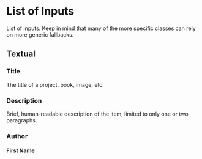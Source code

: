 # List of Inputs

List of inputs. Keep in mind that many of the more specific classes
can rely on more generic fallbacks.

## Textual

### Title

The title of a project, book, image, etc.

### Description

Brief, human-readable description of the item, limited
to only one or two paragraphs.

### Author

#### First Name

#### 